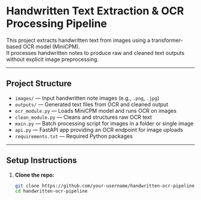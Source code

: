 # Handwritten Text Extraction & OCR Processing Pipeline

This project extracts handwritten text from images using a transformer-based OCR model (MiniCPM).  
It processes handwritten notes to produce raw and cleaned text outputs without explicit image preprocessing.

---

## Project Structure

- `images/` — Input handwritten note images (e.g., `.png`, `.jpg`)
- `outputs/` — Generated text files from OCR and cleaned output
- `ocr_module.py` — Loads MiniCPM model and runs OCR on images
- `clean_module.py` — Cleans and structures raw OCR text
- `main.py` — Batch processing script for images in a folder or single image
- `api.py` — FastAPI app providing an OCR endpoint for image uploads
- `requirements.txt` — Required Python packages

---

## Setup Instructions

1. **Clone the repo:**
   ```bash
   git clone https://github.com/your-username/handwritten-ocr-pipeline.git
   cd handwritten-ocr-pipeline

